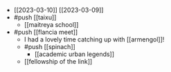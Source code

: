 - [[2023-03-10]] [[2023-03-09]]
- #push [[taixu]]
  - [[maitreya school]]
- #push [[flancia meet]]
  - I had a lovely time catching up with [[armengol]]!
  - #push [[spinach]] 
    - [[academic urban legends]]
  - [[fellowship of the link]]
